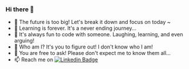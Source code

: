 ### Hi there 👋

- 🔭 The future is too big! Let's break it down and focus on today ~
- 🌱 Learning is forever. It's a never ending journey...
- 👯 It's always fun to code with someone. Laughing, learning, and even arguing!
- 🤔 Who am I? It's you to figure out! I don't know who I am!
- 💬 You are free to ask! Please don't expect me to know them all...
- 📫 Reach me on [![Linkedin Badge](https://img.shields.io/badge/-Kevin-blue?style=flat&logo=Linkedin&logoColor=white)](https://www.linkedin.com/in/kevin-chen-592191150/)
